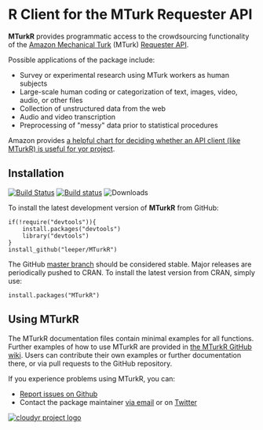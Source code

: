 # R Client for the MTurk Requester API #

**MTurkR** provides programmatic access to the crowdsourcing functionality of the [Amazon Mechanical Turk](https://requester.mturk.com/) (MTurk) [Requester API](http://docs.aws.amazon.com/AWSMechTurk/latest/AWSMturkAPI/Welcome.html).

Possible applications of the package include:

 * Survey or experimental research using MTurk workers as human subjects
 * Large-scale human coding or categorization of text, images, video, audio, or other files
 * Collection of unstructured data from the web
 * Audio and video transcription
 * Preprocessing of "messy" data prior to statistical procedures

Amazon provides [a helpful chart for deciding whether an API client (like MTurkR) is useful for yor project](https://requester.mturk.com/tour/choose_the_right_tool).

## Installation ##

[![Build Status](https://travis-ci.org/leeper/MTurkR.png?branch=master)](https://travis-ci.org/leeper/MTurkR)
[![Build status](https://ci.appveyor.com/api/projects/status/432l8e6qycnfi8ci)](https://ci.appveyor.com/project/leeper/mturkr)
![Downloads](http://cranlogs.r-pkg.org/badges/MTurkR)

To install the latest development version of **MTurkR** from GitHub:

    if(!require("devtools")){
        install.packages("devtools")
        library("devtools")
    }
    install_github("leeper/MTurkR")

The GitHub [master branch](https://github.com/leeper/MTurkR) should be considered stable. Major releases are periodically pushed to CRAN. To install the latest version from CRAN, simply use:

    install.packages("MTurkR")


## Using **MTurkR** ##

The MTurkR documentation files contain minimal examples for all functions. Further examples of how to use MTurkR are provided in [the MTurkR GitHub wiki](https://github.com/leeper/MTurkR/wiki). Users can contribute their own examples or further documentation there, or via pull requests to the GitHub repository.

If you experience problems using MTurkR, you can:
  
  - [Report issues on Github](https://github.com/leeper/MTurkR/issues)
  - Contact the package maintainer [via email](mailto:thosjleeper@gmail.com) or on [Twitter](https://twitter.com/thosjleeper)

[![cloudyr project logo](http://i.imgur.com/JHS98Y7.png)](https://github.com/cloudyr)
